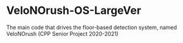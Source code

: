 # VeloNOrush-OS-LargeVer
 The main code that drives the floor-based detection system, named VeloNOrush (CPP Senior Project 2020-2021)
